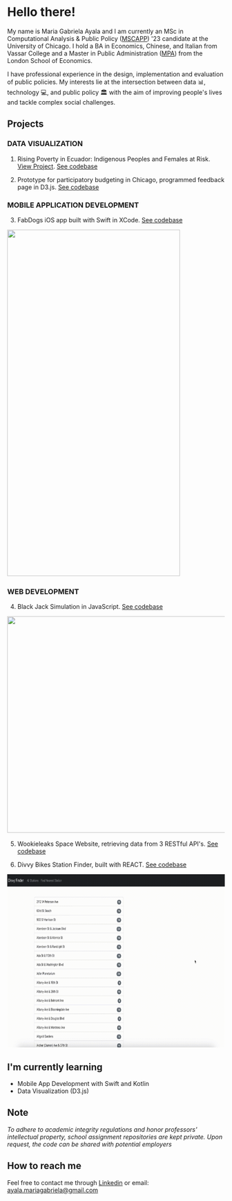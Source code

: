 # Hello there!

My name is Maria Gabriela Ayala and I am currently an MSc in Computational Analysis & Public Policy ([MSCAPP](https://capp.uchicago.edu)) '23 candidate at the University of Chicago. I hold a BA in Economics, Chinese, and Italian from Vassar College and a Master in Public Administration ([MPA](https://www.lse.ac.uk/school-of-public-policy)) from the London School of Economics.

I have professional experience in the design, implementation and evaluation of public policies. My interests lie at the intersection between data 📊, technology 💻, and public policy 🏛️ with the aim of improving people's lives and tackle complex social challenges.

## Projects

### DATA VISUALIZATION

1. Rising Poverty in Ecuador: Indigenous Peoples and Females at Risk. [View Project](https://magabrielaa.github.io/data-visualization/final_project/index.html). [See codebase](https://github.com/magabrielaa/data-visualization/tree/main/final_project)

2. Prototype for participatory budgeting in Chicago, programmed feedback page in D3.js. [See codebase](https://github.com/magabrielaa/ue-pb)

### MOBILE APPLICATION DEVELOPMENT

3. FabDogs iOS app built with Swift in XCode. [See codebase](https://github.com/magabrielaa/ios-fabdogs-app)

<img src="https://github.com/magabrielaa/ios-fabdogs-app/blob/main/FabDogs.gif" width="400" height="800" />

### WEB DEVELOPMENT
4. Black Jack Simulation in JavaScript. [See codebase](https://github.com/magabrielaa/web-development/tree/main/black-jack%20simulation)
<img src="https://github.com/magabrielaa/web-development/blob/main/black-jack%20simulation/Black%20Jack%20Simulation.gif" width="1000" height="500" />

5. Wookieleaks Space Website, retrieving data from 3 RESTful API's. [See codebase](https://github.com/magabrielaa/web-development/tree/main/wookieleaks-space-website)
   
6. Divvy Bikes Station Finder, built with REACT. [See codebase](https://github.com/magabrielaa/web-development/tree/main/wookieleaks-space-website)
<img src="https://github.com/magabrielaa/web-development/blob/main/divvy-bikes/Divvy%20Bikes.gif" width="700" height="400" />

## I'm currently learning

- Mobile App Development with Swift and Kotlin
- Data Visualization (D3.js)

## Note
_To adhere to academic integrity regulations and honor professors' intellectual property, school assignment repositories are kept private. Upon request, the code can be shared with potential employers_

## How to reach me

Feel free to contact me through [Linkedin](https://www.linkedin.com/in/mariagabrielaayala/) or email: ayala.mariagabriela@gmail.com

<!--
**magabrielaa/magabrielaa** is a ✨ _special_ ✨ repository because its `README.md` (this file) appears on your GitHub profile.

Here are some ideas to get you started:

- 🔭 I’m currently working on ...
- 🌱 I’m currently learning ...
- 👯 I’m looking to collaborate on ...
- 🤔 I’m looking for help with ...
- 💬 Ask me about ...
- 📫 How to reach me: ...
- 😄 Pronouns: ...
- ⚡ Fun fact: ...
-->
